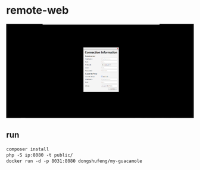 # remote-web
![index image](./public/img/index.png)
## run 
```
composer install
php -S ip:8080 -t public/
docker run -d -p 8031:8080 dongshufeng/my-guacamole
```
